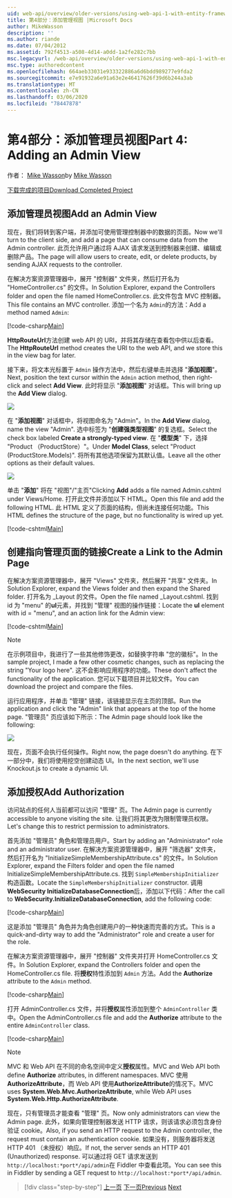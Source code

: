 ```yaml
---
uid: web-api/overview/older-versions/using-web-api-1-with-entity-framework-5/using-web-api-with-entity-framework-part-4
title: 第4部分：添加管理视图 |Microsoft Docs
author: MikeWasson
description: ''
ms.author: riande
ms.date: 07/04/2012
ms.assetid: 792f4513-a508-4d14-a0dd-1a2fe282c7bb
msc.legacyurl: /web-api/overview/older-versions/using-web-api-1-with-entity-framework-5/using-web-api-with-entity-framework-part-4
msc.type: authoredcontent
ms.openlocfilehash: 664aeb33031e933322886a6d6bdd989277e9fda2
ms.sourcegitcommit: e7e91932a6e91a63e2e46417626f39d6b244a3ab
ms.translationtype: MT
ms.contentlocale: zh-CN
ms.lasthandoff: 03/06/2020
ms.locfileid: "78447878"
---
```

# <a name="part-4-adding-an-admin-view"></a><span data-ttu-id="79603-102">第4部分：添加管理员视图</span><span class="sxs-lookup"><span data-stu-id="79603-102">Part 4: Adding an Admin View</span></span>

<span data-ttu-id="79603-103">作者： [Mike Wasson](https://github.com/MikeWasson)</span><span class="sxs-lookup"><span data-stu-id="79603-103">by [Mike Wasson](https://github.com/MikeWasson)</span></span>

[<span data-ttu-id="79603-104">下载完成的项目</span><span class="sxs-lookup"><span data-stu-id="79603-104">Download Completed Project</span></span>](https://code.msdn.microsoft.com/ASP-NET-Web-API-with-afa30545)

## <a name="add-an-admin-view"></a><span data-ttu-id="79603-105">添加管理员视图</span><span class="sxs-lookup"><span data-stu-id="79603-105">Add an Admin View</span></span>

<span data-ttu-id="79603-106">现在，我们将转到客户端，并添加可使用管理控制器中的数据的页面。</span><span class="sxs-lookup"><span data-stu-id="79603-106">Now we'll turn to the client side, and add a page that can consume data from the Admin controller.</span></span> <span data-ttu-id="79603-107">此页允许用户通过将 AJAX 请求发送到控制器来创建、编辑或删除产品。</span><span class="sxs-lookup"><span data-stu-id="79603-107">The page will allow users to create, edit, or delete products, by sending AJAX requests to the controller.</span></span>

<span data-ttu-id="79603-108">在解决方案资源管理器中，展开 "控制器" 文件夹，然后打开名为 "HomeController.cs" 的文件。</span><span class="sxs-lookup"><span data-stu-id="79603-108">In Solution Explorer, expand the Controllers folder and open the file named HomeController.cs.</span></span> <span data-ttu-id="79603-109">此文件包含 MVC 控制器。</span><span class="sxs-lookup"><span data-stu-id="79603-109">This file contains an MVC controller.</span></span> <span data-ttu-id="79603-110">添加一个名为 `Admin`的方法：</span><span class="sxs-lookup"><span data-stu-id="79603-110">Add a method named `Admin`:</span></span>

[!code-csharp[Main](using-web-api-with-entity-framework-part-4/samples/sample1.cs)]

<span data-ttu-id="79603-111">**HttpRouteUrl**方法创建 web API 的 URI，并将其存储在查看包中供以后查看。</span><span class="sxs-lookup"><span data-stu-id="79603-111">The **HttpRouteUrl** method creates the URI to the web API, and we store this in the view bag for later.</span></span>

<span data-ttu-id="79603-112">接下来，将文本光标置于 `Admin` 操作方法中，然后右键单击并选择 "**添加视图**"。</span><span class="sxs-lookup"><span data-stu-id="79603-112">Next, position the text cursor within the `Admin` action method, then right-click and select **Add View**.</span></span> <span data-ttu-id="79603-113">此时将显示 "**添加视图**" 对话框。</span><span class="sxs-lookup"><span data-stu-id="79603-113">This will bring up the **Add View** dialog.</span></span>

![](using-web-api-with-entity-framework-part-4/_static/image1.png)

<span data-ttu-id="79603-114">在 "**添加视图**" 对话框中，将视图命名为 "Admin"。</span><span class="sxs-lookup"><span data-stu-id="79603-114">In the **Add View** dialog, name the view "Admin".</span></span> <span data-ttu-id="79603-115">选中标签为 "**创建强类型视图**" 的复选框。</span><span class="sxs-lookup"><span data-stu-id="79603-115">Select the check box labeled **Create a strongly-typed view**.</span></span> <span data-ttu-id="79603-116">在 "**模型类**" 下，选择 "Product （ProductStore）"。</span><span class="sxs-lookup"><span data-stu-id="79603-116">Under **Model Class**, select "Product (ProductStore.Models)".</span></span> <span data-ttu-id="79603-117">将所有其他选项保留为其默认值。</span><span class="sxs-lookup"><span data-stu-id="79603-117">Leave all the other options as their default values.</span></span>

![](using-web-api-with-entity-framework-part-4/_static/image2.png)

<span data-ttu-id="79603-118">单击 "**添加**" 将在 "视图"/"主页"</span><span class="sxs-lookup"><span data-stu-id="79603-118">Clicking **Add** adds a file named Admin.cshtml under Views/Home.</span></span> <span data-ttu-id="79603-119">打开此文件并添加以下 HTML。</span><span class="sxs-lookup"><span data-stu-id="79603-119">Open this file and add the following HTML.</span></span> <span data-ttu-id="79603-120">此 HTML 定义了页面的结构，但尚未连接任何功能。</span><span class="sxs-lookup"><span data-stu-id="79603-120">This HTML defines the structure of the page, but no functionality is wired up yet.</span></span>

[!code-cshtml[Main](using-web-api-with-entity-framework-part-4/samples/sample2.cshtml)]

## <a name="create-a-link-to-the-admin-page"></a><span data-ttu-id="79603-121">创建指向管理页面的链接</span><span class="sxs-lookup"><span data-stu-id="79603-121">Create a Link to the Admin Page</span></span>

<span data-ttu-id="79603-122">在解决方案资源管理器中，展开 "Views" 文件夹，然后展开 "共享" 文件夹。</span><span class="sxs-lookup"><span data-stu-id="79603-122">In Solution Explorer, expand the Views folder and then expand the Shared folder.</span></span> <span data-ttu-id="79603-123">打开名为 \_Layout 的文件。</span><span class="sxs-lookup"><span data-stu-id="79603-123">Open the file named \_Layout.cshtml.</span></span> <span data-ttu-id="79603-124">找到 id 为 "menu" 的**ul**元素，并找到 "管理" 视图的操作链接：</span><span class="sxs-lookup"><span data-stu-id="79603-124">Locate the **ul** element with id = "menu", and an action link for the Admin view:</span></span>

[!code-cshtml[Main](using-web-api-with-entity-framework-part-4/samples/sample3.cshtml)]

> [!NOTE]
> <span data-ttu-id="79603-125">在示例项目中，我进行了一些其他修饰更改，如替换字符串 "您的徽标"。</span><span class="sxs-lookup"><span data-stu-id="79603-125">In the sample project, I made a few other cosmetic changes, such as replacing the string "Your logo here".</span></span> <span data-ttu-id="79603-126">这不会影响应用程序的功能。</span><span class="sxs-lookup"><span data-stu-id="79603-126">These don't affect the functionality of the application.</span></span> <span data-ttu-id="79603-127">您可以下载项目并比较文件。</span><span class="sxs-lookup"><span data-stu-id="79603-127">You can download the project and compare the files.</span></span>

<span data-ttu-id="79603-128">运行应用程序，并单击 "管理" 链接，该链接显示在主页的顶部。</span><span class="sxs-lookup"><span data-stu-id="79603-128">Run the application and click the "Admin" link that appears at the top of the home page.</span></span> <span data-ttu-id="79603-129">"管理员" 页应该如下所示：</span><span class="sxs-lookup"><span data-stu-id="79603-129">The Admin page should look like the following:</span></span>

![](using-web-api-with-entity-framework-part-4/_static/image3.png)

<span data-ttu-id="79603-130">现在，页面不会执行任何操作。</span><span class="sxs-lookup"><span data-stu-id="79603-130">Right now, the page doesn't do anything.</span></span> <span data-ttu-id="79603-131">在下一部分中，我们将使用挖空创建动态 UI。</span><span class="sxs-lookup"><span data-stu-id="79603-131">In the next section, we'll use Knockout.js to create a dynamic UI.</span></span>

## <a name="add-authorization"></a><span data-ttu-id="79603-132">添加授权</span><span class="sxs-lookup"><span data-stu-id="79603-132">Add Authorization</span></span>

<span data-ttu-id="79603-133">访问站点的任何人当前都可以访问 "管理" 页。</span><span class="sxs-lookup"><span data-stu-id="79603-133">The Admin page is currently accessible to anyone visiting the site.</span></span> <span data-ttu-id="79603-134">让我们将其更改为限制管理员权限。</span><span class="sxs-lookup"><span data-stu-id="79603-134">Let's change this to restrict permission to administrators.</span></span>

<span data-ttu-id="79603-135">首先添加 "管理员" 角色和管理员用户。</span><span class="sxs-lookup"><span data-stu-id="79603-135">Start by adding an "Administrator" role and an administrator user.</span></span> <span data-ttu-id="79603-136">在解决方案资源管理器中，展开 "筛选器" 文件夹，然后打开名为 "InitializeSimpleMembershipAttribute.cs" 的文件。</span><span class="sxs-lookup"><span data-stu-id="79603-136">In Solution Explorer, expand the Filters folder and open the file named InitializeSimpleMembershipAttribute.cs.</span></span> <span data-ttu-id="79603-137">找到 `SimpleMembershipInitializer` 构造函数。</span><span class="sxs-lookup"><span data-stu-id="79603-137">Locate the `SimpleMembershipInitializer` constructor.</span></span> <span data-ttu-id="79603-138">调用**WebSecurity InitializeDatabaseConnection**后，添加以下代码：</span><span class="sxs-lookup"><span data-stu-id="79603-138">After the call to **WebSecurity.InitializeDatabaseConnection**, add the following code:</span></span>

[!code-csharp[Main](using-web-api-with-entity-framework-part-4/samples/sample4.cs)]

<span data-ttu-id="79603-139">这是添加 "管理员" 角色并为角色创建用户的一种快速而完善的方式。</span><span class="sxs-lookup"><span data-stu-id="79603-139">This is a quick-and-dirty way to add the "Administrator" role and create a user for the role.</span></span>

<span data-ttu-id="79603-140">在解决方案资源管理器中，展开 "控制器" 文件夹并打开 HomeController.cs 文件。</span><span class="sxs-lookup"><span data-stu-id="79603-140">In Solution Explorer, expand the Controllers folder and open the HomeController.cs file.</span></span> <span data-ttu-id="79603-141">将**授权**特性添加到 `Admin` 方法。</span><span class="sxs-lookup"><span data-stu-id="79603-141">Add the **Authorize** attribute to the `Admin` method.</span></span>

[!code-csharp[Main](using-web-api-with-entity-framework-part-4/samples/sample5.cs)]

<span data-ttu-id="79603-142">打开 AdminController.cs 文件，并将**授权**属性添加到整个 `AdminController` 类中。</span><span class="sxs-lookup"><span data-stu-id="79603-142">Open the AdminController.cs file and add the **Authorize** attribute to the entire `AdminController` class.</span></span>

[!code-csharp[Main](using-web-api-with-entity-framework-part-4/samples/sample6.cs)]

> [!NOTE]
> <span data-ttu-id="79603-143">MVC 和 Web API 在不同的命名空间中定义**授权**属性。</span><span class="sxs-lookup"><span data-stu-id="79603-143">MVC and Web API both define **Authorize** attributes, in different namespaces.</span></span> <span data-ttu-id="79603-144">MVC 使用**AuthorizeAttribute**，而 Web API 使用**AuthorizeAttribute**的情况下。</span><span class="sxs-lookup"><span data-stu-id="79603-144">MVC uses **System.Web.Mvc.AuthorizeAttribute**, while Web API uses **System.Web.Http.AuthorizeAttribute**.</span></span>

<span data-ttu-id="79603-145">现在，只有管理员才能查看 "管理" 页。</span><span class="sxs-lookup"><span data-stu-id="79603-145">Now only administrators can view the Admin page.</span></span> <span data-ttu-id="79603-146">此外，如果向管理控制器发送 HTTP 请求，则该请求必须包含身份验证 cookie。</span><span class="sxs-lookup"><span data-stu-id="79603-146">Also, if you send an HTTP request to the Admin controller, the request must contain an authentication cookie.</span></span> <span data-ttu-id="79603-147">如果没有，则服务器将发送 HTTP 401 （未授权）响应。</span><span class="sxs-lookup"><span data-stu-id="79603-147">If not, the server sends an HTTP 401 (Unauthorized) response.</span></span> <span data-ttu-id="79603-148">可以通过将 GET 请求发送到 `http://localhost:*port*/api/admin`在 Fiddler 中查看此项。</span><span class="sxs-lookup"><span data-stu-id="79603-148">You can see this in Fiddler by sending a GET request to `http://localhost:*port*/api/admin`.</span></span>

> [!div class="step-by-step"]
> <span data-ttu-id="79603-149">[上一页](using-web-api-with-entity-framework-part-3.md)
> [下一页](using-web-api-with-entity-framework-part-5.md)</span><span class="sxs-lookup"><span data-stu-id="79603-149">[Previous](using-web-api-with-entity-framework-part-3.md)
[Next](using-web-api-with-entity-framework-part-5.md)</span></span>

